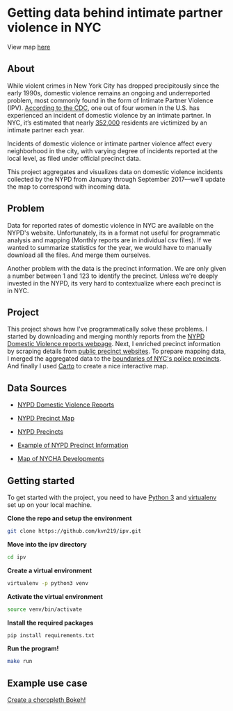 # Getting data behind intimate partner violence in NYC

View map [here](http://bit.ly/2EnznPe)

## About

While violent crimes in New York City has dropped precipitously since the early 1990s, domestic violence remains an ongoing and underreported problem, most commonly found in the form of Intimate Partner Violence (IPV). [According to the CDC](https://www.cdc.gov/violenceprevention/index.html), one out of four women in the U.S. has experienced an incident of domestic violence by an intimate partner. In NYC, it’s estimated that nearly [352,000](https://www1.nyc.gov/assets/criminaljustice/downloads/pdfs/domestic-violence-task-force-2017-recommendations.pdf) residents are victimized by an intimate partner each year.

Incidents of domestic violence or intimate partner violence affect every neighborhood in the city, with varying degree of incidents reported at the local level, as filed under official precinct data.

This project aggregates and visualizes data on domestic violence incidents collected by the NYPD from January through September 2017––we’ll update the map to correspond with incoming data.

## Problem

Data for reported rates of domestic violence in NYC are available on the NYPD's website. Unfortunately, its in a format not useful for programmatic analysis and mapping (Monthly reports are in individual csv files). If we wanted to summarize statistics for the year, we would have to manually download all the files. And merge them ourselves.

Another problem with the data is the precinct information. We are only given a number between 1 and 123 to identify the precinct. Unless we're deeply invested in the NYPD, its very hard to contextualize where each precinct is in NYC.

## Project

This project shows how I've programmatically solve these problems. I started by downloading and merging monthly reports from the [NYPD Domestic Violence reports webpage](https://www1.nyc.gov/site/nypd/stats/reports-analysis/domestic-violence.page). Next, I enriched precinct information by scraping details from [public precinct websites](https://www1.nyc.gov/site/nypd/bureaus/patrol/precincts/1st-precinct.page). To prepare mapping data, I merged the aggregated data to the [boundaries of NYC's police precincts](https://data.cityofnewyork.us/api/geospatial/78dh-3ptz?method=export&format=GeoJSON). And finally I used [Carto](http://bit.ly/2EnznPe) to create a nice interactive map.

## Data Sources

* [NYPD Domestic Violence Reports](https://www1.nyc.gov/site/nypd/stats/reports-analysis/domestic-violence.page)

* [NYPD Precinct Map](https://data.cityofnewyork.us/api/geospatial/78dh-3ptz?method=export&format=GeoJSON)

* [NYPD Precincts](https://www1.nyc.gov/site/nypd/bureaus/patrol/precincts-landing.page)

* [Example of NYPD Precinct Information](https://www1.nyc.gov/site/nypd/bureaus/patrol/precincts/1st-precinct.page)

* [Map of NYCHA Developments](https://data.cityofnewyork.us/Housing-Development/Map-of-NYCHA-Developments/i9rv-hdr5)

## Getting started

To get started with the project, you need to have [Python 3](https://www.python.org/downloads/source/) and [virtualenv](http://docs.python-guide.org/en/latest/dev/virtualenvs/) set up on your local machine.

**Clone the repo and setup the environment**

```bash
git clone https://github.com/kvn219/ipv.git
```

**Move into the ipv directory**

```bash
cd ipv
```

**Create a virtual environment**

```bash
virtualenv -p python3 venv
```

**Activate the virtual environment**

```bash
source venv/bin/activate
```

**Install the required packages**

```bash
pip install requirements.txt
```

**Run the program!**

```bash
make run
```

## Example use case

[Create a choropleth Bokeh!](http://nbviewer.jupyter.org/github/kvn219/ipv/blob/master/notebooks/UseCases.ipynb)
